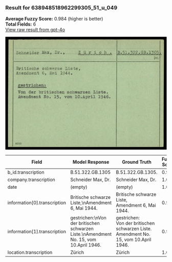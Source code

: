 ### Result for 638948518962299305_51_u_049
**Average Fuzzy Score:** 0.984 (higher is better)<br>
**Total Fields:** 6<br>
[View raw result from gpt-4o](https://github.com/RISE-UNIBAS/humanities_data_benchmark/blob/main/results/2025-10-24/T0305/request_T0305_638948518962299305_51_u_049.json)

<img src="https://github.com/RISE-UNIBAS/humanities_data_benchmark/blob/main/benchmarks/blacklist/images/638948518962299305_51_u_049.jpg?raw=true" alt="638948518962299305_51_u_049" width="600px">

| Field | Model Response | Ground Truth | Fuzzy Score | Match |
|-------|----------------|--------------|-------------|-------|
| b_id.transcription | B.51.322.GB.1305 | B.51.322.GB.1305. | 0.970 | ✅ |
| company.transcription | Schneider Max, Dr. | Schneider Max, Dr. | 1.000 | ✅ |
| date | (empty) | (empty) | 1.000 | ✅ |
| information[0].transcription | Britische schwarze Liste,\nAmendment 6, Mai 1944. | Britische schwarze Liste,<br>Amendment 6, Mai 1944. | 0.969 | ✅ |
| information[1].transcription | gestrichen:\nVon der britischen schwarzen Liste.\nAmendment No. 15, vom 10.April 1946. | gestrichen:<br>Von der britischen schwarzen Liste.<br>Amendment No. 15, vom 10.April 1946. | 0.965 | ✅ |
| location.transcription | Zürich | Zürich | 1.000 | ✅ |
